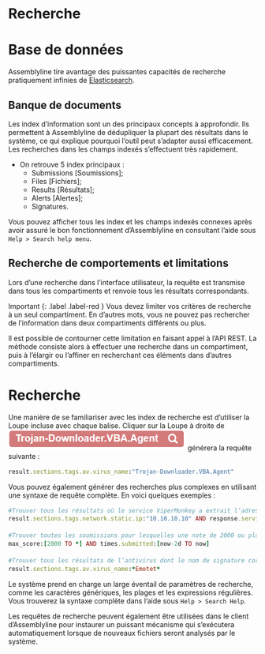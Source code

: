 # Recherche

# Base de données
Assemblyline tire avantage des puissantes capacités de recherche pratiquement infinies de [Elasticsearch](https://www.elastic.co/).

## Banque de documents
Les index d’information sont un des principaux concepts à approfondir. Ils permettent à Assemblyline de dédupliquer la plupart des résultats dans le système, ce qui explique pourquoi l’outil peut s’adapter aussi efficacement. Les recherches dans les champs indexés s’effectuent très rapidement.

- On retrouve 5 index principaux :
    - Submissions [Soumissions];
    - Files [Fichiers];
    - Results [Résultats];
    - Alerts [Alertes];
    - Signatures.

Vous pouvez afficher tous les index et les champs indexés connexes après avoir assuré le bon fonctionnement d’Assemblyline en consultant l’aide sous `Help > Search help menu`.

## Recherche de comportements et limitations

Lors d’une recherche dans l’interface utilisateur, la requête est transmise dans tous les compartiments et renvoie tous les résultats correspondants.


Important 
{: .label .label-red }
Vous devez limiter vos critères de recherche à un seul compartiment. En d’autres mots, vous ne pouvez pas rechercher de l’information dans deux compartiments différents ou plus. 

Il est possible de contourner cette limitation en faisant appel à l’API REST. La méthode consiste alors à effectuer une recherche dans un compartiment, puis à l’élargir ou l’affiner en recherchant ces éléments dans d’autres compartiments.

# Recherche

Une manière de se familiariser avec les index de recherche est d’utiliser la Loupe incluse avec chaque balise. Cliquer sur la Loupe à droite de ![Searching](./images/magnifier.png)générera la requête suivante :

```ruby
result.sections.tags.av.virus_name:"Trojan-Downloader.VBA.Agent"
```

Vous pouvez également générer des recherches plus complexes en utilisant une syntaxe de requête complète. En voici quelques exemples :


```ruby
#Trouver tous les résultats où le service ViperMonkey a extrait l’adresse IP 10.10.10.10
result.sections.tags.network.static.ip:"10.10.10.10" AND response.service_name:ViperMonkey

#Trouver toutes les soumissions pour lesquelles une note de 2000 ou plus a été attribuée au cours des deux derniers jours
max_score:[2000 TO *] AND times.submitted:[now-2d TO now]

#Trouver tous les résultats de l’antivirus dont le nom de signature correspond à Emotet
result.sections.tags.av.virus_name:*Emotet*
```
Le système prend en charge un large éventail de paramètres de recherche, comme les caractères génériques, les plages et les expressions régulières. Vous trouverez la syntaxe complète dans l’aide sous ```Help > Search Help```.

Les requêtes de recherche peuvent également être utilisées dans le client d’Assemblyline pour instaurer un puissant mécanisme qui s’exécutera automatiquement lorsque de nouveaux fichiers seront analysés par le système.




